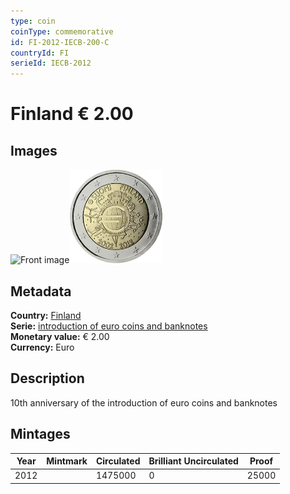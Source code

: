 ```yaml
---
type: coin
coinType: commemorative
id: FI-2012-IECB-200-C
countryId: FI
serieId: IECB-2012
---
```


# Finland € 2.00

## Images

<img src="../../Images/common-2007-200.png" height="150" alt="Front image"><img src="Images/FI-2012-200.webp" height="150" alt="Back image">

## Metadata

**Country:** [Finland](../../Countries/Finland/index.md)\
**Serie:** [introduction of euro coins and banknotes](index.md)\
**Monetary value:** € 2.00\
**Currency:** Euro

## Description

10th anniversary of the introduction of euro coins and banknotes

## Mintages

| Year | Mintmark | Circulated | Brilliant Uncirculated | Proof |
| ---- | -------- | ---------- | ---------------------- | ----- |
| 2012 |  | 1475000 | 0 | 25000 |

